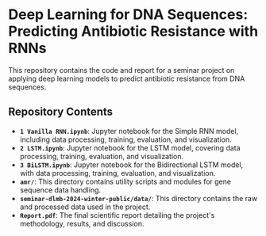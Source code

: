 # Deep Learning for DNA Sequences: Predicting Antibiotic Resistance with RNNs
This repository contains the code and report for a seminar project on applying deep learning models to predict antibiotic resistance from DNA sequences.

## Repository Contents

*   **`1 Vanilla RNN.ipynb`**: Jupyter notebook for the Simple RNN model, including data processing, training, evaluation, and visualization.
*   **`2 LSTM.ipynb`**: Jupyter notebook for the LSTM model, covering data processing, training, evaluation, and visualization.
*   **`3 BiLSTM.ipynb`**: Jupyter notebook for the Bidirectional LSTM model, with data processing, training, evaluation, and visualization.
*   **`amr/`**: This directory contains utility scripts and modules for gene sequence data handling.
*   **`seminar-dlmb-2024-winter-public/data/`**: This directory contains the raw and processed data used in the project.
*   **`Report.pdf`**: The final scientific report detailing the project's methodology, results, and discussion.
